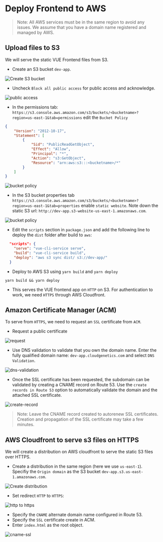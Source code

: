 # Deploy Frontend to AWS

> Note: All AWS services must be in the same region to avoid any issues. We assume that you have a domain name registered and managed by AWS.

## Upload files to S3
We will serve the static VUE Frontend files from S3.

- Create an S3 bucket `dev-app`. 

![Create S3 bucket](aws/s3/00-create-bucket.png)

- Uncheck `Block all public access` for public access and acknowledge. 

![public access](aws/s3/01-bucket-public.png)

- In the permissions tab: `https://s3.console.aws.amazon.com/s3/buckets/<bucketname>?region=us-east-1&tab=permissions` edit the `Bucket Policy`

```json
{
    "Version": "2012-10-17",
    "Statement": [
        {
            "Sid": "PublicReadGetObject",
            "Effect": "Allow",
            "Principal": "*",
            "Action": "s3:GetObject",
            "Resource": "arn:aws:s3:::<bucketname>/*"
        }
    ]
}
```

![bucket policy](aws/s3/02-bucket-policy.png)

- In the S3 bucket properties tab `https://s3.console.aws.amazon.com/s3/buckets/<bucketname>?region=us-east-1&tab=properties` enable `static website`. Note down the static S3 url: `http://dev-app.s3-website-us-east-1.amazonaws.com`.

![bucket policy](aws/s3/03-static-website-hosting.png)

- Edit the `scripts` section in `package.json` and add the following line to deploy the `dist` folder after build to `aws`:

```json
  "scripts": {
    "serve": "vue-cli-service serve",
    "build": "vue-cli-service build",
    "deploy": "aws s3 sync dist/ s3://dev-app/"
  }
```

- Deploy to AWS S3 using `yarn build` and `yarn deploy`

```shell
yarn build && yarn deploy
```

- This serves the VUE frontend app on `HTTP` on S3. For authentication to work, we need `HTTPS` through AWS Cloudfront. 

## Amazon Certificate Manager (ACM)

To serve from `HTTPS`, we need to request an `SSL` certificate from `ACM`.

- Request a public certificate

![request](aws/acm/00-acm-request.png)

- Use DNS validation to validate that you own the domain name. Enter the fully qualified domain name: `dev-app.cloudgenetics.com` and select `DNS Validation`. 

![dns-validation](aws/acm/01-dns-validation.png)

- Once the SSL certificate has been requested, the subdomain can be validated by creating a CNAME record on Route 53. Use the `create records in Route 53` option to automatically validate the domain and the attached SSL certificate. 

![create-record](aws/acm/02-create-record-dns-validation.png)

> Note: Leave the CNAME record created to autorenew SSL certificates. Creation and propagation of the SSL certificate may take a few minutes. 

## AWS Cloudfront to serve s3 files on HTTPS

We will create a distribution on AWS cloudfront to serve the static S3 files over HTTPS.

- Create a distribution in the same region (here we use `us-east-1`). Specifiy the `Origin domain` as the S3 bucket `dev-app.s3.us-east-1.amazonaws.com`. 

![Create distribution](aws/cloudfront/00-create-distribution.png)

- Set redirect `HTTP` to `HTTPS`:

![http to https](aws/cloudfront/01-https.png)

- Specify the `CNAME` alternate domain name configured in Route 53.
- Specify the `SSL` certificate create in ACM.
- Enter `index.html` as the root object.

![cname-ssl](aws/cloudfront/02-cname-ssl-root.png)
